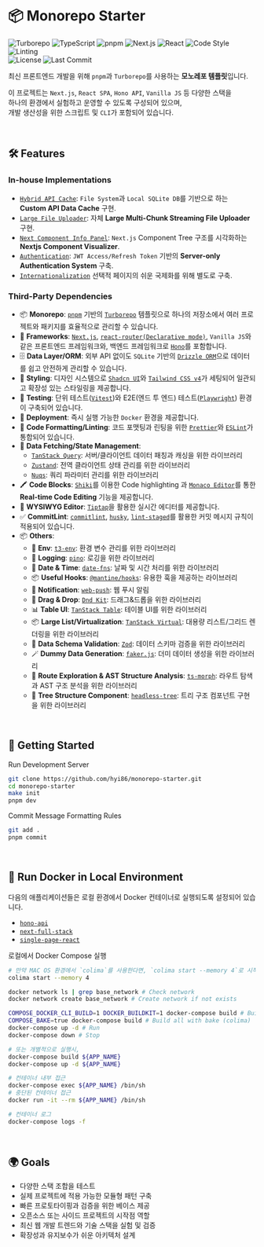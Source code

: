 # 📦 Monorepo Starter

<p align="left">
  <img alt="Turborepo" src="https://img.shields.io/badge/Turborepo-monorepo-3178C6?logo=turbo" />
  <img alt="TypeScript" src="https://img.shields.io/badge/TypeScript-Strict-blue?logo=typescript" />
  <img alt="pnpm" src="https://img.shields.io/badge/pnpm-10-F69220?logo=pnpm" />
  <img alt="Next.js" src="https://img.shields.io/badge/next.js-15-black?logo=nextdotjs" />
  <img alt="React" src="https://img.shields.io/badge/React-19-61DAFB?logo=react" />
  <img alt="Code Style" src="https://img.shields.io/badge/code_style-prettier-ff69b4.svg?style=flat-square" />
  <img alt="Linting" src="https://img.shields.io/badge/eslint-9-3178C6?logo=eslint" />
  <br />
  <img alt="License" src="https://img.shields.io/github/license/hyi86/monorepo-starter" />
  <img alt="Last Commit" src="https://img.shields.io/github/last-commit/hyi86/monorepo-starter" />
</p>

최신 프론트엔드 개발을 위해 `pnpm`과 `Turborepo`를 사용하는 **모노레포 템플릿**입니다.

이 프로젝트는 `Next.js`, `React SPA`, `Hono API`, `Vanilla JS` 등 다양한 스택을  
하나의 환경에서 실험하고 운영할 수 있도록 구성되어 있으며,  
개발 생산성을 위한 스크립트 및 `CLI`가 포함되어 있습니다.

<br />

## 🛠️ Features

### In-house Implementations

- [`Hybrid API Cache`](apps/next-full-stack/src/app/example/experimental/api-cache/page.tsx): 
  `File System`과 `Local SQLite DB`를 기반으로 하는 **Custom API Data Cache** 구현.
- [`Large File Uploader`](./apps/next-full-stack/src/app/example/experimental/file-upload/page.tsx): 
  자체 **Large Multi-Chunk Streaming File Uploader** 구현.
- [`Next Component Info Panel`](./apps/next-full-stack/src/features/component-info-panel/ui/ComponentInfoPanel.tsx): 
  `Next.js` Component Tree 구조를 시각화하는 **Nextjs Component Visualizer**.
- [`Authentication`](./apps/next-full-stack/src/app/example/auth/page.mdx): 
  `JWT Access/Refresh Token` 기반의 **Server-only Authentication System** 구축.
- [`Internationalization`](./apps/next-full-stack/src/app/example/[lang]/page.tsx)
  선택적 페이지의 쉬운 국제화를 위해 별도로 구축.

### Third-Party Dependencies

- 📦 **Monorepo**:
  [`pnpm`](https://pnpm.io) 기반의 [`Turborepo`](https://turbo.build) 템플릿으로 하나의 저장소에서 여러 프로젝트와 패키지를 효율적으로 관리할 수 있습니다.
- 🧩 **Frameworks**:
  [`Next.js`](https://nextjs.org), [`react-router(Declarative mode)`](https://reactrouter.com/start/declarative/installation), `Vanilla JS`와 같은 프론트엔드 프레임워크와, 
  백엔드 프레임워크로 [`Hono`](https://hono.dev)를 포함합니다.
- 🗄️ **Data Layer/ORM**:
  외부 API 없이도 `SQLite` 기반의 [`Drizzle ORM`](https://orm.drizzle.team)으로 데이터를 쉽고 안전하게 관리할 수 있습니다.
- 🎨 **Styling**:
  디자인 시스템으로 [`Shadcn UI`](https://ui.shadcn.com)와 [`Tailwind CSS v4`](https://tailwindcss.com)가 세팅되어 일관되고 확장성 있는 스타일링을 제공합니다.
- 🧪 **Testing**: 
  단위 테스트([`Vitest`](https://vitest.dev))와 E2E(엔드 투 엔드) 테스트([`Playwright`](https://playwright.dev)) 환경이 구축되어 있습니다.
- 🐳 **Deployment**: 
  즉시 실행 가능한 `Docker` 환경을 제공합니다.
- 📜 **Code Formatting/Linting**: 
  코드 포맷팅과 린팅을 위한 [`Prettier`](https://prettier.io)와 [`ESLint`](https://eslint.org)가 통합되어 있습니다.
- 🔄 **Data Fetching/State Management**: 
  - [`TanStack Query`](https://tanstack.com/query/latest): 서버/클라이언트 데이터 패칭과 캐싱을 위한 라이브러리
  - [`Zustand`](https://zustand-demo.pmnd.rs): 전역 클라이언트 상태 관리를 위한 라이브러리
  - [`Nuqs`](https://nuqs.47ng.com): 쿼리 파라미터 관리를 위한 라이브러리
- 🖍️ **Code Blocks**: 
  [`Shiki`](https://shiki.style)를 이용한 Code highlighting 과 [`Monaco Editor`](https://github.com/microsoft/monaco-editor)를 통한 **Real-time Code Editing** 기능을 제공합니다.
- 📝 **WYSIWYG Editor**: 
  [`Tiptap`](https://tiptap.dev)을 활용한 실시간 에디터를 제공합니다.
- ✅ **CommitLint**: 
  [`commitlint`](https://commitlint.js.org), [`husky`](https://typicode.github.io/husky), [`lint-staged`](https://github.com/okonet/lint-staged)를 활용한 커밋 메시지 규칙이 적용되어 있습니다.
- 📦 **Others**:
  - 🛟 **Env**: [`t3-env`](https://env.t3.gg): 환경 변수 관리를 위한 라이브러리
  - 📄 **Logging**: [`pino`](https://getpino.io): 로깅을 위한 라이브러리
  - 📅 **Date & Time**: [`date-fns`](https://date-fns.org): 날짜 및 시간 처리를 위한 라이브러리
  - 📦 **Useful Hooks**: [`@mantine/hooks`](https://mantine.dev/hooks/package): 유용한 훅을 제공하는 라이브러리
  - 🔔 **Notification**: [`web-push`](https://github.com/web-push-libs/web-push): 웹 푸시 알림
  - 📝 **Drag & Drop**: [`Dnd Kit`](https://dndkit.com): 드래그&드롭을 위한 라이브러리
  - 📊 **Table UI**: [`TanStack Table`](https://tanstack.com/table/latest): 테이블 UI를 위한 라이브러리
  - 📦 **Large List/Virtualization**: [`TanStack Virtual`](https://tanstack.com/virtual/latest): 대용량 리스트/그리드 렌더링을 위한 라이브러리
  - 📝 **Data Schema Validation**: [`Zod`](https://zod.dev): 데이터 스키마 검증을 위한 라이브러리
  - 🪄 **Dummy Data Generation**: [`faker.js`](https://fakerjs.dev): 더미 데이터 생성을 위한 라이브러리
  - 📝 **Route Exploration & AST Structure Analysis**: [`ts-morph`](https://ts-morph.com): 라우트 탐색과 AST 구조 분석을 위한 라이브러리
  - 🌳 **Tree Structure Component**: [`headless-tree`](https://github.com/henry-hong/headless-tree): 트리 구조 컴포넌트 구현을 위한 라이브러리

<br />

## 🚀 Getting Started

Run Development Server

```bash
git clone https://github.com/hyi86/monorepo-starter.git
cd monorepo-starter
make init
pnpm dev
```

Commit Message Formatting Rules

```bash
git add .
pnpm commit
```

<br />

## 🚀 Run Docker in Local Environment

다음의 애플리케이션들은 로컬 환경에서 Docker 컨테이너로 실행되도록 설정되어 있습니다.

- [`hono-api`](./apps/hono-api/Dockerfile)
- [`next-full-stack`](./apps/next-full-stack/Dockerfile)
- [`single-page-react`](./apps/single-page-react/Dockerfile)

로컬에서 Docker Compose 실행

```bash
# 만약 MAC OS 환경에서 `colima`를 사용한다면, `colima start --memory 4`로 시작(기본 메모리=2G)
colima start --memory 4

docker network ls | grep base_network # Check network
docker network create base_network # Create network if not exists

COMPOSE_DOCKER_CLI_BUILD=1 DOCKER_BUILDKIT=1 docker-compose build # Build all
COMPOSE_BAKE=true docker-compose build # Build all with bake (colima)
docker-compose up -d # Run
docker-compose down # Stop

# 또는 개별적으로 실행시,
docker-compose build ${APP_NAME}
docker-compose up -d ${APP_NAME}

# 컨테이너 내부 접근
docker-compose exec ${APP_NAME} /bin/sh
# 중단된 컨테이너 접근
docker run -it --rm ${APP_NAME} /bin/sh

# 컨테이너 로그
docker-compose logs -f
```

<br />

## 🌍 Goals

- 다양한 스택 조합을 테스트
- 실제 프로젝트에 적용 가능한 모듈형 패턴 구축
- 빠른 프로토타이핑과 검증을 위한 베이스 제공
- 오픈소스 또는 사이드 프로젝트의 시작점 역할
- 최신 웹 개발 트렌드와 기술 스택을 실험 및 검증
- 확장성과 유지보수가 쉬운 아키텍처 설계
